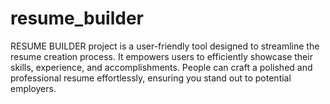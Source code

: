# resume_builder
RESUME BUILDER project is a user-friendly tool designed to streamline the resume creation process. It empowers users to efficiently showcase their skills, experience, and accomplishments. People can craft a polished and professional resume effortlessly, ensuring you stand out to potential employers.
